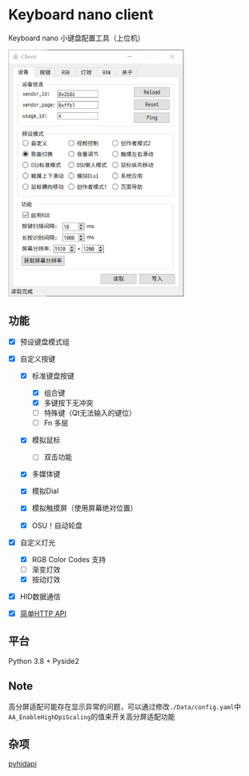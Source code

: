 # Keyboard nano client

Keyboard nano 小键盘配置工具（上位机）

<img src="./IMG/2.png" width="350"/>


## 功能

- [x] 预设键盘模式组

- [x] 自定义按键

  - [x] 标准键盘按键
    - [x] 组合键
    - [x] 多键按下无冲突
    - [ ] 特殊键（Qt无法输入的键位）
    - [ ] Fn 多层
  - [x] 模拟鼠标
    - [ ] 双击功能
  - [x] 多媒体键

  - [x] 模拟Dial
  - [x] 模拟触摸屏（使用屏幕绝对位置）
  - [x] OSU！自动轮盘

- [x] 自定义灯光

  - [x] RGB Color Codes 支持
  - [ ] 渐变灯效
  - [X] 按动灯效

- [x] HID数据通信

- [x] [简单HTTP API](./simple_api.py) 

## 平台

Python 3.8 + Pyside2

## Note

高分屏适配可能存在显示异常的问题，可以通过修改`./Data/config.yaml`中 `AA_EnableHighDpiScaling`的值来开关高分屏适配功能

## 杂项

[pyhidapi](https://github.com/apmorton/pyhidapi)

